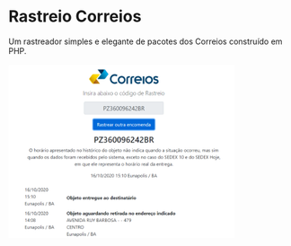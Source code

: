 # Rastreio Correios

Um rastreador simples e elegante de pacotes dos Correios construído em PHP.
<br> </br>
<img src=img/img2.PNG width=80%>
